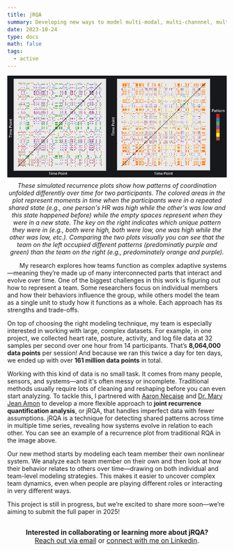 ```yaml
---
title: jRQA
summary: Developing new ways to model multi-modal, multi-channnel, multi-participant data.
date: 2023-10-24
type: docs
math: false
tags:
  - active
---
```


<figure style="text-align: center; margin: 0 auto;">
  <img src="rqa_example.png" alt="RQA Example" style="max-width: 100%; height: auto;">
  <figcaption style="margin-top: 0.5em; font-style: italic;">
    These simulated recurrence plots show how patterns of coordination unfolded differently over time for two participants. The colored areas in the plot represent moments in time when the participants were in a repeated shared state (e.g., one person's HR was high while the other's was low and this state happened before) while the empty spaces represent when they were in a new state. The key on the right indicates which unique pattern they were in (e.g., both were high, both were low, one was high while the other was low, etc.). Comparing the two plots visually you can see that the team on the left occupied different patterns (predominatly purple and green) than the team on the right (e.g., predominately orange and purple). 
  </figcaption>
</figure>

<p style="text-indent: 2em;"> My research explores how teams function as complex adaptive systems—meaning they’re made up of many interconnected parts that interact and evolve over time. One of the biggest challenges in this work is figuring out how to represent a team. Some researchers focus on individual members and how their behaviors influence the group, while others model the team as a single unit to study how it functions as a whole. Each approach has its strengths and trade-offs. </p>

On top of choosing the right modeling technique, my team is especially interested in working with large, complex datasets. For example, in one project, we collected heart rate, posture, activity, and log file data at 32 samples per second over one hour from 14 participants. That’s **8,064,000 data points** per session! And because we ran this twice a day for ten days, we ended up with over **161 million data points** in total.

Working with this kind of data is no small task. It comes from many people, sensors, and systems—and it's often messy or incomplete. Traditional methods usually require lots of cleaning and reshaping before you can even start analyzing. To tackle this, I partnered with [Aaron Necaise](https://scholar.google.com/citations?user=IybuqwUAAAAJ&hl=en) and [Dr. Mary Jean Amon](https://luddy.indiana.edu/contact/profile/index.html?Mary~Jean_Amon) to develop a more flexible approach to **joint recurrence quantification analysis**, or jRQA, that handles imperfect data with fewer assumptions. jRQA is a technique for detecting shared patterns across time in multiple time series, revealing how systems evolve in relation to each other. You can see an example of a recurrence plot from traditional RQA in the image above. 

Our new method starts by modeling each team member their own nonlinear system. We analyze each team member on their own and then look at how their behavior relates to others over time—drawing on both individual and team-level modeling strategies. This makes it easier to uncover complex team dynamics, even when people are playing different roles or interacting in very different ways.

This project is still in progress, but we’re excited to share more soon—we’re aiming to submit the full paper in 2025! 


<div style="margin-top: 2em; text-align: center; font-size: 1.1em;">
  <strong>Interested in collaborating or learning more about jRQA?</strong><br>
  <a href="mailto:tkara.mullin@ucf.edu">Reach out via email</a> or 
  <a href="https://www.linkedin.com/in/tkara-mullins/">connect with me on Linkedin</a>.
</div>



<!--more-->
